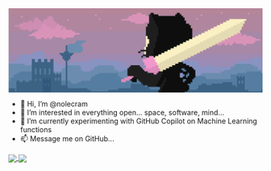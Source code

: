 <a>
  <img align="center" src="https://github.com/nolecram/nolecram/blob/main/Images/1.png" width="780" />
</a>

- 👋 Hi, I’m @nolecram
- 👀 I’m interested in everything open... space, software, mind...
- 🌱 I’m currently experimenting with GitHub Copilot on Machine Learning functions  
- 📫 Message me on GitHub...

<a href="https://github.com/anuraghazra/github-readme-stats">
  <img align="center" src="https://github-readme-stats.vercel.app/api?username=nolecram&rank_icon=github&count_private=true&show_icons=true&theme=tokyonight" />
</a>
<a href="https://github.com/anuraghazra/github-readme-stats">
  <img align="center" src="https://github-readme-stats.vercel.app/api/top-langs/?username=nolecram&layout=compact&theme=tokyonight&langs_count=8" width='308'>
</a> 
